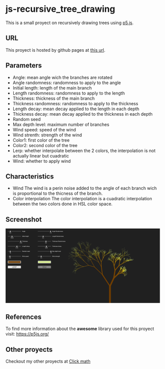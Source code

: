 # js-recursive_tree_drawing
This is a small proyect on recursively drawing trees using <a href="https://p5js.org/">p5.js</a>.
## URL
This proyect is hosted by github pages at <a href="https://pabloqb2000.github.io/js-recursive_tree_drawing/">this url</a>.
## Parameters
  - Angle: mean angle wich the branches are rotated
  - Angle randomness: randomness to apply to the angle
  - Initial length: length of the main branch
  - Length randomness: randomness to apply to the length
  - Thickness: thickness of the main branch
  - Thickness randomness: randomness to apply to the thickness
  - Length decay: mean decay applied to the length in each depth
  - Thickness decay: mean decay applied to the thickness in each depth
  - Random seed
  - Max depth level: maximum number of branches
  - Wind speed: speed of the wind
  - Wind strenth: strength of the wind
  - Color1: first color of the tree
  - Color2: second color of the tree
  - Lerp: whether interpolate between the 2 colors, the interpolation is not actually linear but cuadratic
  - Wind: whether to apply wind
## Characteristics
  - Wind
  The wind is a perin noise added to the angle of each branch wich is proportional to the thicness of the branch.
  - Color interpolation
  The color interpolation is a cuadratic interpolation between the two colors done in HSL color space.
## Screenshot
<img src="imgs/screenshot01.png"></img>
## References
To find more information about the <b>awesome</b> library used for this proyect visit:
<a href="https://p5js.org/"> https://p5js.org/ </a>

## Other proyects
Checkout my other proyects at <a href="https://pabloqb2000.github.io/Math_visualization/">Click math</a>